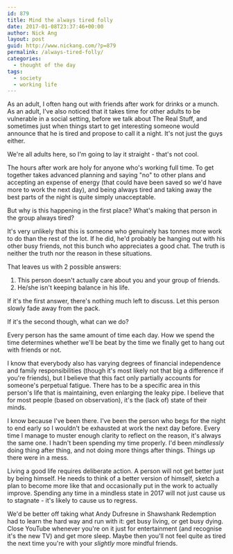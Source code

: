 ```yaml
---
id: 879
title: Mind the always tired folly
date: 2017-01-08T23:37:46+00:00
author: Nick Ang
layout: post
guid: http://www.nickang.com/?p=879
permalink: /always-tired-folly/
categories:
  - thought of the day
tags:
  - society
  - working life
---
```

As an adult, I often hang out with friends after work for drinks or a munch. As an adult, I've also noticed that it takes time for other adults to be vulnerable in a social setting, before we talk about The Real Stuff, and sometimes just when things start to get interesting someone would announce that he is tired and propose to call it a night. It's not just the guys either. 

We're all adults here, so I'm going to lay it straight - that's not cool. 

The hours after work are holy for anyone who's working full time. To get together takes advanced planning and saying "no" to other plans and accepting an expense of energy (that could have been saved so we'd have more to work the next day), and being always tired and taking away the best parts of the night is quite simply unacceptable. 

But why is this happening in the first place? What's making that person in the group always tired?

It's very unlikely that this is someone who genuinely has tonnes more work to do than the rest of the lot. If he did, he'd probably be hanging out with his other busy friends, not this bunch who appreciates a good chat. The truth is neither the truth nor the reason in these situations. 

That leaves us with 2 possible answers: 
1. This person doesn't actually care about you and your group of friends.
2. He/she isn't keeping balance in his life.

If it's the first answer, there's nothing much left to discuss. Let this person slowly fade away from the pack. 

If it's the second though, what can we do? 

Every person has the same amount of time each day. How we spend the time determines whether we'll be beat by the time we finally get to hang out with friends or not. 

I know that everybody also has varying degrees of financial independence and family responsibilities (though it's most likely not that big a difference if you're friends), but I believe that this fact only partially accounts for someone's perpetual fatigue. There has to be a specific area in this person's life that is maintaining, even enlarging the leaky pipe. I believe that for most people (based on observation), it's the (lack of) state of their minds. 

I know because I've been there. I've been the person who begs for the night to end early so I wouldn't be exhausted at work the next day before. Every time I manage to muster enough clarity to reflect on the reason, it's always the same one. I hadn't been spending my time properly. I'd been _mindlessly_ doing thing after thing, and not doing more things after things. Things up there were in a mess.

Living a good life requires deliberate action. A person will not get better just by being himself. He needs to think of a better version of himself, sketch a plan to become more like that and occasionally put in the work to actually improve. Spending any time in a mindless state in 2017 will not just cause us to stagnate - it's likely to cause us to regress. 

We'd be better off taking what Andy Dufresne in Shawshank Redemption had to learn the hard way and run with it: get busy living, or get busy dying. Close YouTube whenever you're on it just for entertainment (and recognise it's the new TV) and get more sleep. Maybe then you'll not feel quite as tired the next time you're with your _slightly_ more mindful friends. 
